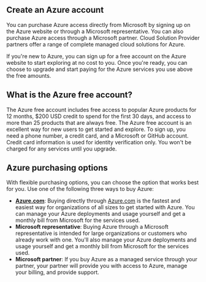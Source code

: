 ## Create an Azure account

You can purchase Azure access directly from Microsoft by signing up on the Azure website or through a Microsoft representative. You can also purchase Azure access through a Microsoft partner. Cloud Solution Provider partners offer a range of complete managed cloud solutions for Azure.

If you're new to Azure, you can sign up for a free account on the Azure website to start exploring at no cost to you. Once you're ready, you can choose to upgrade and start paying for the Azure services you use above the free amounts.

## What is the Azure free account?
The Azure free account includes free access to popular Azure products for 12 months, $200 USD credit to spend for the first 30 days, and access to more than 25 products that are always free. The Azure free account is an excellent way for new users to get started and explore. To sign up, you need a phone number, a credit card, and a Microsoft or GitHub account. Credit card information is used for identity verification only. You won't be charged for any services until you upgrade.

## Azure purchasing options
With flexible purchasing options, you can choose the option that works best for you. Use one of the following three ways to buy Azure:

- **[Azure.com](https://azure.com?azure-portal=true)**: Buying directly through [Azure.com](https://azure.com?azure-portal=true) is the fastest and easiest way for organizations of all sizes to get started with Azure. You can manage your Azure deployments and usage yourself and get a monthly bill from Microsoft for the services used.
- **Microsoft representative**: Buying Azure through a Microsoft representative is intended for large organizations or customers who already work with one. You'll also manage your Azure deployments and usage yourself and get a monthly bill from Microsoft for the services used.
- **Microsoft partner**: If you buy Azure as a managed service through your partner, your partner will provide you with access to Azure, manage your billing, and provide support.